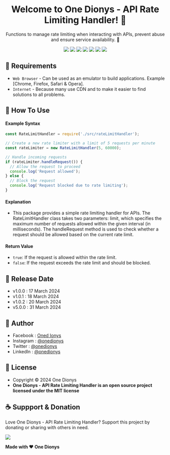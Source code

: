 <h1 align="center">Welcome to One Dionys - API Rate Limiting Handler! 👋 </h1>

<p align="center">Functions to manage rate limiting when interacting with APIs, prevent abuse and ensure service availability. 💖 </p>

<p align="center">
<img src="https://img.shields.io/github/contributors/onedionys/onedionys-api-rate-limiting-handler?style=flat-square">
<img src="https://img.shields.io/github/issues/onedionys/onedionys-api-rate-limiting-handler?style=flat-square">
<img src="https://img.shields.io/github/stars/onedionys/onedionys-api-rate-limiting-handler?style=flat-square"> 
<img src="https://img.shields.io/github/forks/onedionys/onedionys-api-rate-limiting-handler?style=flat-square">
<img src="https://img.shields.io/github/last-commit/onedionys/onedionys-api-rate-limiting-handler.svg?style=flat-square">
<img src="https://img.shields.io/github/languages/code-size/onedionys/onedionys-api-rate-limiting-handler?style=flat-square">
<img src="https://img.shields.io/github/license/onedionys/onedionys-api-rate-limiting-handler?style=flat-square">
</p>

## 💾 Requirements

* `Web Browser` - Can be used as an emulator to build applications. Example [Chrome, Firefox, Safari & Opera].
* `Internet` - Because many use CDN and to make it easier to find solutions to all problems.

## 🎯 How To Use

#### Example Syntax

```javascript
const RateLimitHandler = require('./src/rateLimitHandler');

// Create a new rate limiter with a limit of 5 requests per minute
const rateLimiter = new RateLimitHandler(5, 60000);

// Handle incoming requests
if (rateLimiter.handleRequest()) {
  // Allow the request to proceed
  console.log('Request allowed');
} else {
  // Block the request
  console.log('Request blocked due to rate limiting');
}
```

#### Explanation

* This package provides a simple rate limiting handler for APIs. The RateLimitHandler class takes two parameters: limit, which specifies the maximum number of requests allowed within the given interval (in milliseconds). The handleRequest method is used to check whether a request should be allowed based on the current rate limit.

#### Return Value

* `true`: If the request is allowed within the rate limit.
* `false`: If the request exceeds the rate limit and should be blocked.

## 📆 Release Date

* v1.0.0 : 17 March 2024
* v1.0.1 : 18 March 2024
* v1.0.2 : 20 March 2024
* v5.0.0 : 31 March 2024

## 🧑 Author

* Facebook : <a href="https://www.facebook.com/theonedionys"> Oned Ionys</a>
* Instagram : <a href="https://www.instagram.com/onedionys/"> @onedionys</a>
* Twitter : <a href="https://twitter.com/onedionys"> @onedionys</a>
* LinkedIn :  <a href="https://www.linkedin.com/in/onedionys/"> @onedionys</a>

## 📝 License

* Copyright © 2024 One Dionys
* **One Dionys - API Rate Limiting Handler is an open source project licensed under the MIT license**

## ☕️ Suppport & Donation

Love One Dionys - API Rate Limiting Handler? Support this project by donating or sharing with others in need.

<a href="https://www.buymeacoffee.com/onedionys"><img src="https://img.shields.io/badge/Buy_Me_A_Coffee-FFDD00?style=for-the-badge&logo=buy-me-a-coffee&logoColor=black"/> </a>

**Made with ❤️ One Dionys**
